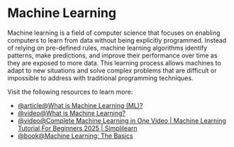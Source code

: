 # Machine Learning

Machine learning is a field of computer science that focuses on enabling computers to learn from data without being explicitly programmed. Instead of relying on pre-defined rules, machine learning algorithms identify patterns, make predictions, and improve their performance over time as they are exposed to more data. This learning process allows machines to adapt to new situations and solve complex problems that are difficult or impossible to address with traditional programming techniques.

Visit the following resources to learn more:

- [@article@What is Machine Learning (ML)?](https://www.ibm.com/topics/machine-learning)
- [@video@What is Machine Learning?](https://www.youtube.com/watch?v=9gGnTQTYNaE)
- [@video@Complete Machine Learning in One Video | Machine Learning Tutorial For Beginners 2025 | Simplilearn](https://www.youtube.com/watch?v=PtYRUoJRE9s)
- [@book@Machine Learning: The Basics](https://alexjungaalto.github.io/MLBasicsBook.pdf)